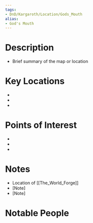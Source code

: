 ```yaml
---
tags:
- DnD/Kargaroth/Location/Gods_Mouth
alias:
- God's Mouth
---
```


# Description
- Brief summary of the map or location

# Key Locations
- [Location 1]: [Description/Notes]
- [Location 2]: [Description/Notes]
- [Location 3]: [Description/Notes]

# Points of Interest
- [POI 1]: [Description/Notes]
- [POI 2]: [Description/Notes]
- [POI 3]: [Description/Notes]

# Notes
- Location of [[The_World_Forge]]
- [Note]
- [Note]

# Notable People
